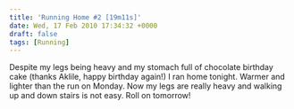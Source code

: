 ```yaml
---
title: 'Running Home #2 [19m11s]'
date: Wed, 17 Feb 2010 17:34:32 +0000
draft: false
tags: [Running]
---
```


Despite my legs being heavy and my stomach full of chocolate birthday cake (thanks Aklile, happy birthday again!) I ran home tonight. Warmer and lighter than the run on Monday. Now my legs are really heavy and walking up and down stairs is not easy. Roll on tomorrow!